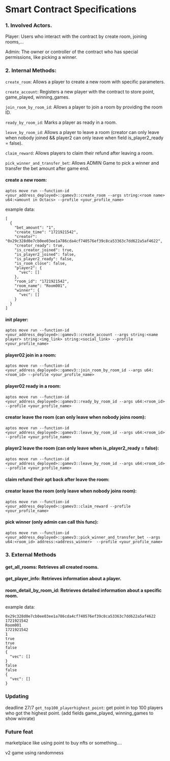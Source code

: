 # Smart Contract Specifications

### 1. Involved Actors.

Player: Users who interact with the contract by create room, joining rooms,...

Admin: The owner or controller of the contract who has special permissions, like picking a winner.

### 2. Internal Methods:
`create_room`: Allows a player to create a new room with specific parameters.

`create_account`: Registers a new player with the contract to store point, game_played, winning_games.

`join_room_by_room_id`: Allows a player to join a room by providing the room ID.

`ready_by_room_id`: Marks a player as ready in a room.

`leave_by_room_id`: Allows a player to leave a room (creator can only leave when nobody joined && player2 can only leave when field is_player2_ready = false).

`claim_reward`: Allows players to claim their refund after leaving a room.

`pick_winner_and_transfer_bet`: Allows ADMIN Game to pick a winner and transfer the bet amount after game end.


#### create a new room:
```
aptos move run --function-id <your_address_deployed>::gamev3::create_room --args string:<room name> u64:<amount in Octacs> --profile <your_profile_name>
```
example data:
```
[
  {
    "bet_amount": "1",
    "create_time": "1721921542",
    "creator": "0x29c328d0e7cb0ee03ee1a786cda4cf740576ef39c8ca53363c7dd622a5af4622",
    "creator_ready": true,
    "is_creator_joined": true,
    "is_player2_joined": false,
    "is_player2_ready": false,
    "is_room_close": false,
    "player2": {
      "vec": []
    },
    "room_id": "1721921542",
    "room_name": "Room001",
    "winner": {
      "vec": []
    }
  }
]
```

#### init player:
```
aptos move run --function-id <your_address_deployed>::gamev3::create_account --args string:<name player> string:<img_link> string:<social_link> --profile <your_profile_name>
```

#### player02 join in a room:
```
aptos move run --function-id <your_address_deployed>::gamev3::join_room_by_room_id --args u64:<room_id> --profile <your_profile_name>
```

#### player02 ready in a room:
```
aptos move run --function-id <your_address_deployed>::gamev3::ready_by_room_id --args u64:<room_id> --profile <your_profile_name>
```

#### creator leave the room (can only leave when nobody joins room):
```
aptos move run --function-id <your_address_deployed>::gamev3::leave_by_room_id --args u64:<room_id> --profile <your_profile_name>
```

#### player2 leave the room (can only leave when is_player2_ready = false):
```
aptos move run --function-id <your_address_deployed>::gamev3::leave_by_room_id --args u64:<room_id> --profile <your_profile_name>
```

#### claim refund their apt back after leave the room:

#### creator leave the room (only leave when nobody joins room):
```
aptos move run --function-id <your_address_deployed>::gamev3::claim_reward --profile <your_profile_name>
```

#### pick winner (only admin can call this func):
```
aptos move run --function-id <your_address_deployed>::gamev3::pick_winner_and_transfer_bet --args u64:<room_id> address:<address_winner>  --profile <your_profile_name>
```

### 3. External Methods
#### get_all_rooms: Retrieves all created rooms.

#### get_player_info: Retrieves information about a player.

#### room_detail_by_room_id: Retrieves detailed information about a specific room.
example data:
```
0x29c328d0e7cb0ee03ee1a786cda4cf740576ef39c8ca53363c7dd622a5af4622
1721921542
Room001
1721921542
1
true
true
false
{
  "vec": []
}
false
false
{
  "vec": []
}
```

### Updating 

deadline 27/7
`get_top100_playerhighest_point`: get point in top 100 players who got the highest point. (add fields game_played, winning_games to show winrate)

### Future feat

marketplace like using point to buy nfts or something....

v2 game using randomness



